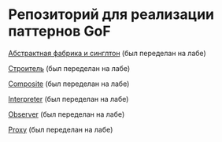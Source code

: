 # Репозиторий для реализации паттернов GoF

[Абстрактная фабрика и синглтон](https://github.com/BestSeal/GoF_Patterns/tree/master/AbstractFactoryAndSingleton) (был переделан на лабе)

[Строитель](https://github.com/BestSeal/GoF_Patterns/tree/master/BuilderPattern) (был переделан на лабе)

[Composite](https://github.com/BestSeal/GoF_Patterns/tree/master/Composite) (был переделан на лабе)

[Interpreter](https://github.com/BestSeal/GoF_Patterns/tree/master/Interpreter) (был переделан на лабе)

[Observer](https://github.com/BestSeal/GoF_Patterns/tree/master/Observer) (был переделан на лабе)

[Proxy](https://github.com/BestSeal/GoF_Patterns/tree/master/Proxy) (был переделан на лабе)
